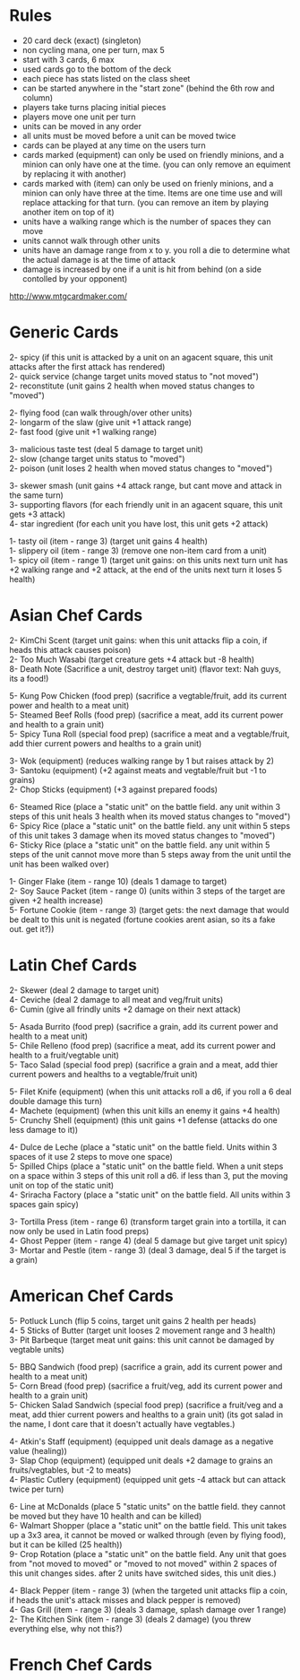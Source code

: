 Rules
=====
* 20 card deck (exact) (singleton)
* non cycling mana, one per turn, max 5
* start with 3 cards, 6 max
* used cards go to the bottom of the deck
* each piece has stats listed on the class sheet
* can be started anywhere in the "start zone" (behind the 6th row and column)
* players take turns placing initial pieces
* players move one unit per turn
* units can be moved in any order
* all units must be moved before a unit can be moved twice
* cards can be played at any time on the users turn
* cards marked (equipment) can only be used on friendly minions, and a minion can only have one at the time.  (you can only remove an equiment by replacing it with another)
* cards marked with (item) can only be used on frienly minions, and a minion can only have three at the time.  Items are one time use and will replace attacking for that turn.  (you can remove an item by playing another item on top of it)
* units have a walking range which is the number of spaces they can move
* units cannot walk through other units
* units have an damage range from x to y.  you roll a die to determine what the actual damage is at the time of attack
* damage is increased by one if a unit is hit from behind (on a side contolled by your opponent)


http://www.mtgcardmaker.com/


Generic Cards
=============
2- spicy (if this unit is attacked by a unit on an agacent square, this unit attacks after the first attack has rendered)<br>
2- quick service (change target units moved status to "not moved")<br>
2- reconstitute (unit gains 2 health when moved status changes to "moved")<br>

2- flying food (can walk through/over other units)<br>
2- longarm of the slaw (give unit +1 attack range)<br>
2- fast food (give unit +1 walking range)<br>

3- malicious taste test (deal 5 damage to target unit)<br>
2- slow (change target units status to "moved")<br>
2- poison (unit loses 2 health when moved status changes to "moved")<br>

3- skewer smash (unit gains +4 attack range, but cant move and attack in the same turn)<br>
3- supporting flavors (for each friendly unit in an agacent square, this unit gets +3 attack)<br>
4- star ingredient (for each unit you have lost, this unit gets +2 attack)<br>

1- tasty oil (item - range 3) (target unit gains 4 health)<br>
1- slippery oil (item - range 3) (remove one non-item card from a unit)<br>
1- spicy oil (item - range 1) (target unit gains: on this units next turn unit has +2 walking range and +2 attack, at the end of the units next turn it loses 5 health)<br>

Asian Chef Cards
================
2- KimChi Scent (target unit gains: when this unit attacks flip a coin, if heads this attack causes poison)<br>
2- Too Much Wasabi (target creature gets +4 attack but -8 health)<br>
8- Death Note (Sacrifice a unit, destroy target unit) (flavor text:  Nah guys, its a food!)<br>

5- Kung Pow Chicken (food prep) (sacrifice a vegtable/fruit, add its current power and health to a meat unit)<br>
5- Steamed Beef Rolls (food prep) (sacrifice a meat, add its current power and health to a grain unit)<br>
5- Spicy Tuna Roll (special food prep) (sacrifice a meat and a vegtable/fruit, add thier current powers and healths to a grain unit)<br>

3- Wok (equipment) (reduces walking range by 1 but raises attack by 2)<br>
3- Santoku (equipment) (+2 against meats and vegtable/fruit but -1 to grains)<br>
2- Chop Sticks (equipment) (+3 against prepared foods)<br>

6- Steamed Rice (place a "static unit" on the battle field.  any unit within 3 steps of this unit heals 3 health when its moved status changes to "moved")<br>
6- Spicy Rice (place a "static unit" on the battle field.  any unit within 5 steps of this unit takes 3 damage when its moved status changes to "moved")<br>
6- Sticky Rice (place a "static unit" on the battle field.   any unit within 5 steps of the unit cannot move more than 5 steps away from the unit until the unit has been walked over)<br>

1- Ginger Flake (item - range 10) (deals 1 damage to target)<br>
2- Soy Sauce Packet (item - range 0) (units within 3 steps of the target are given +2 health increase)<br>
5- Fortune Cookie (item - range 3) (target gets: the next damage that would be dealt to this unit is negated (fortune cookies arent asian, so its a fake out. get it?))<br>

Latin Chef Cards
================
2- Skewer (deal 2 damage to target unit)<br>
4- Ceviche (deal 2 damage to all meat and veg/fruit units)<br>
6- Cumin (give all frindly units +2 damage on their next attack)<br>

5- Asada Burrito (food prep) (sacrifice a grain, add its current power and health to a meat unit)<br>
5- Chile Relleno (food prep) (sacrifice a meat, add its current power and health to a fruit/vegtable unit)<br>
5- Taco Salad (special food prep) (sacrifice a grain and a meat, add thier current powers and healths to a vegtable/fruit unit)<br>

5- Filet Knife (equipment) (when this unit attacks roll a d6, if you roll a 6 deal double damage this turn)<br>
4- Machete (equipment) (when this unit kills an enemy it gains +4 health)<br>
5- Crunchy Shell (equipment) (this unit gains +1 defense (attacks do one less damage to it))<br>

4- Dulce de Leche (place a "static unit" on the battle field. Units within 3 spaces of it use 2 steps to move one space)<br>
5- Spilled Chips (place a "static unit" on the battle field. When a unit steps on a space within 3 steps of this unit roll a d6.  if less than 3, put the moving unit on top of the static unit)<br>
4- Sriracha Factory (place a "static unit" on the battle field. All units within 3 spaces gain spicy)<br>
 
3- Tortilla Press (item - range 6) (transform target grain into a tortilla, it can now only be used in Latin food preps)<br>
4- Ghost Pepper (item - range 4) (deal 5 damage but give target unit spicy)<br>
3- Mortar and Pestle (item - range 3) (deal 3 damage, deal 5 if the target is a grain)<br>

American Chef Cards
===================
5- Potluck Lunch (flip 5 coins, target unit gains 2 health per heads)<br>
4- 5 Sticks of Butter (target unit looses 2 movement range and 3 health)<br>
3- Pit Barbeque (target meat unit gains: this unit cannot be damaged by vegtable units)<br>

5- BBQ Sandwich (food prep) (sacrifice a grain, add its current power and health to a meat unit)<br>
5- Corn Bread (food prep) (sacrifice a fruit/veg, add its current power and health to a grain unit)<br>
5- Chicken Salad Sandwich (special food prep) (sacrifice a fruit/veg and a meat, add thier current powers and healths to a grain unit) (its got salad in the name, I dont care that it doesn't actually have vegtables.)<br>

4- Atkin's Staff (equipment) (equipped unit deals damage as a negative value (healing))<br>
3- Slap Chop (equipment) (equipped unit deals +2 damage to grains an fruits/vegtables, but -2 to meats)<br>
4- Plastic Cutlery (equipment) (equipped unit gets -4 attack but can attack twice per turn)<br>

6- Line at McDonalds (place 5 "static units" on the battle field.  they cannot be moved but they have 10 health and can be killed)<br>
6- Walmart Shopper (place a "static unit" on the battle field. This unit takes up a 3x3 area, it cannot be moved or walked through (even by flying food), but it can be killed (25 health))<br>
9- Crop Rotation (place a "static unit" on the battle field. Any unit that goes from "not moved to moved" or "moved to not moved" within 2 spaces of this unit changes sides.  after 2 units have switched sides, this unit dies.)<br>
 
4- Black Pepper (item - range 3) (when the targeted unit attacks flip a coin, if heads the unit's attack misses and black pepper is removed)<br>
4- Gas Grill (item - range 3) (deals 3 damage, splash damage over 1 range)<br>
2- The Kitchen Sink (item - range 3) (deals 2 damage) (you threw everything else, why not this?)<br>

French Chef Cards
=================
